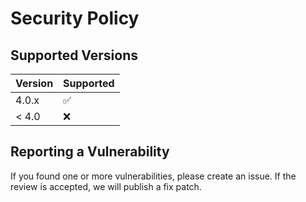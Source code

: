 # Security Policy

## Supported Versions

| Version | Supported          |
| ------- | ------------------ |
| 4.0.x   | :white_check_mark: |
| < 4.0   | :x:                |

## Reporting a Vulnerability

If you found one or more vulnerabilities, please create an issue.
If the review is accepted, we will publish a fix patch.
